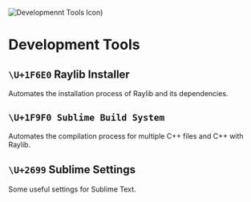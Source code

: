 ![Developmennt Tools Icon)](https://cdn.prod.website-files.com/6537c0eb07241dba6c47cb97/6537c0eb07241dba6c47d70d_image-from-rawpixel-id-5916915-jpeg-p-800.jpg)

# Development Tools

## `\U+1F6E0` Raylib Installer

Automates the installation process of Raylib and its dependencies.

## `\U+1F9F0 Sublime Build System`

Automates the compilation process for multiple C++ files and C++ with Raylib.

## `\U+2699` Sublime Settings

Some useful settings for Sublime Text.

